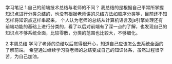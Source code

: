 学习笔记
1.自己的前端技术总结与老师的不同？
  我总结的是根据自己平常所掌握知识点进行分类总结的，也没有根据老师讲的总结方法如顺序分类等，目前还不知怎样将知识点这样串起来。
  个人认为老师的总结从计算机语言及js引擎处理还有前端功能的基础上进行分类的，看了以后对前端有了深一点的了解，也发现自己的知识点不够系统全面，比较零散，分类的范围也比较大，不够细化。

2.本周总结
  学习了老师的总结以后觉得很开心，知道自己应该怎么去系统全面的了解前端。 希望通过继续学习将老师的总结变成自己的知识体系，虽然过程很辛苦，为自己加油。
  